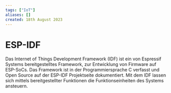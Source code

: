 ```yaml
---
tags: ["IoT"]
aliases: []
created: 18th August 2023
---
```


# ESP-IDF

Das Internet of Things Development Framework (IDF) ist ein von Espressif Systems bereitgestelltes Framework, zur Entwicklung von Firmware auf ESP-SoCs. Das Framework ist in der Programmiersprache C verfasst und Open Source auf der ESP-IDF Projektseite dokumentiert. Mit dem IDF lassen sich mittels bereitgestellter Funktionen die Funktionseinheiten des Systems ansteuern.